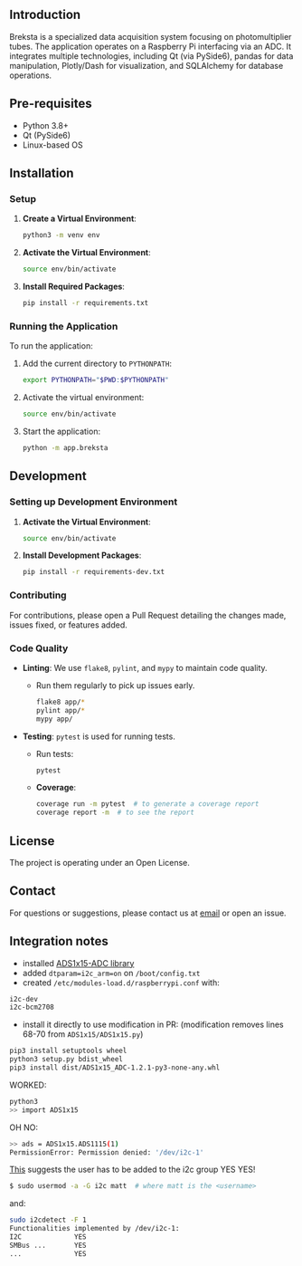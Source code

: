 ## Introduction

Breksta is a specialized data acquisition system focusing on photomultiplier tubes. The application operates on a Raspberry Pi interfacing via an ADC. It integrates multiple technologies, including Qt (via PySide6), pandas for data manipulation, Plotly/Dash for visualization, and SQLAlchemy for database operations.

## Pre-requisites

- Python 3.8+
- Qt (PySide6)
- Linux-based OS

## Installation

### Setup

1. **Create a Virtual Environment**:
    ```bash
    python3 -m venv env
    ```

2. **Activate the Virtual Environment**:
    ```bash
    source env/bin/activate
    ```

3. **Install Required Packages**:
    ```bash
    pip install -r requirements.txt
    ```

### Running the Application

To run the application:

1. Add the current directory to `PYTHONPATH`:
    ```bash
    export PYTHONPATH="$PWD:$PYTHONPATH"
    ```

2. Activate the virtual environment:
    ```bash
    source env/bin/activate
    ```

3. Start the application:
    ```bash
    python -m app.breksta
    ```

## Development

### Setting up Development Environment

1. **Activate the Virtual Environment**:
    ```bash
    source env/bin/activate
    ```

2. **Install Development Packages**:
    ```bash
    pip install -r requirements-dev.txt
    ```

### Contributing

For contributions, please open a Pull Request detailing the changes made, issues fixed, or features added.

### Code Quality

- **Linting**: We use `flake8`, `pylint`, and `mypy` to maintain code quality.
  - Run them regularly to pick up issues early.
    ```bash
    flake8 app/*
    pylint app/*
    mypy app/
    ```

- **Testing**: `pytest` is used for running tests.
  - Run tests:
    ```bash
    pytest
    ```
  - **Coverage**:
    ```bash
    coverage run -m pytest  # to generate a coverage report
    coverage report -m  # to see the report
    ```

## License

The project is operating under an Open License.

## Contact

For questions or suggestions, please contact us at [email](mailto:example@example.com) or open an issue.


## Integration notes

- installed [ADS1x15-ADC library](https://github.com/chandrawi/ADS1x15-ADC)
- added `dtparam=i2c_arm=on` on `/boot/config.txt`
- created `/etc/modules-load.d/raspberrypi.conf` with:

```txt
i2c-dev
i2c-bcm2708
```

- install it directly to use modification in PR:
(modification removes lines 68-70 from `ADS1x15/ADS1x15.py`)

```txt
pip3 install setuptools wheel
python3 setup.py bdist_wheel
pip3 install dist/ADS1x15_ADC-1.2.1-py3-none-any.whl
```

WORKED:

```sh
python3
>> import ADS1x15
```

OH NO:

```sh
>> ads = ADS1x15.ADS1115(1)
PermissionError: Permission denied: '/dev/i2c-1'
```

[This](https://raspberrypi.stackexchange.com/questions/51375/how-to-allow-i2c-access-for-non-root-users) suggests the user has to be added to the i2c group
YES YES!

```sh
$ sudo usermod -a -G i2c matt  # where matt is the <username>
```

and:

```sh
sudo i2cdetect -F 1
Functionalities implemented by /dev/i2c-1:
I2C             YES
SMBus ...       YES
...             YES
```
